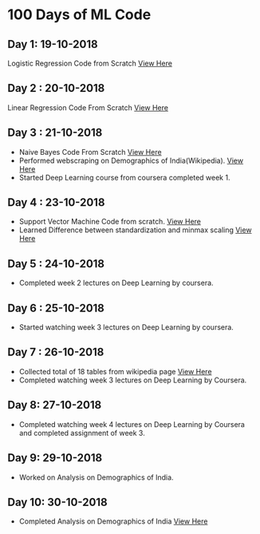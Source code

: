 # 100 Days of ML Code

## Day 1: 19-10-2018
Logistic Regression Code from Scratch  [View Here](https://github.com/pooja2512/100Days-ofMLCode/blob/master/Logistic-Regression/Logistic%20Regression%20from%20Scratch.ipynb)

## Day 2 : 20-10-2018
Linear Regression Code From Scratch [View Here](https://github.com/pooja2512/100Days-ofMLCode/blob/master/Linear%20Regression/Linear%20Regression.ipynb)

## Day 3 : 21-10-2018
- Naive Bayes Code From Scratch [View Here](https://github.com/pooja2512/100DaysofMLCode/blob/master/Naive%20Bayes.ipynb)
- Performed webscraping on Demographics of India(Wikipedia). [View Here](https://github.com/pooja2512/Web-Scraping/blob/master/Demographics%20of%20India%20Web%20Scraping.ipynb)
- Started Deep Learning course from coursera completed week 1.

## Day 4 : 23-10-2018
- Support Vector Machine Code from scratch. [View Here](https://github.com/pooja2512/100DaysofMLCode/blob/master/Support%20Vector%20Machine.ipynb)
- Learned Difference between standardization and minmax scaling [View Here](https://github.com/pooja2512/100DaysofMLCode/blob/master/standardization%20and%20minmax%20scaling.ipynb)

## Day 5 : 24-10-2018
- Completed week 2 lectures on Deep Learning by coursera.

## Day 6 : 25-10-2018
- Started watching week 3 lectures on Deep Learning by coursera.

## Day 7 : 26-10-2018
- Collected total of 18 tables from wikipedia page [View Here](https://github.com/pooja2512/Web-Scraping/blob/master/Demographics%20of%20India.ipynb)
- Completed watching week 3 lectures on Deep Learning by Coursera.

## Day 8: 27-10-2018
- Completed watching week 4 lectures on Deep Learning by Coursera and completed assignment of week 3.

## Day 9: 29-10-2018
- Worked on Analysis on Demographics of India.

## Day 10: 30-10-2018
- Completed Analysis on Demographics of India [View Here](https://github.com/pooja2512/Analysis-on-Demographics-of-India/blob/master/Analysis%20on%20Demographics%20of%20India.ipynb)
